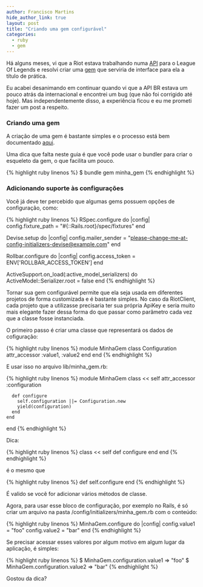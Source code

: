 ```yaml
---
author: Francisco Martins
hide_author_link: true
layout: post
title: "Criando uma gem configurável"
categories:
  - ruby
  - gem
---
```


Há alguns meses, vi que a Riot estava trabalhando numa [API][api] para o League Of Legends e resolvi criar uma [gem][riot_client] que serviria de interface para ela a título de prática.

Eu acabei desanimando em continuar quando vi que a API BR estava um pouco atrás da internacional e encontrei um bug (que não foi corrigido até hoje). Mas independentemente disso, a experiência ficou e eu me prometi fazer um post a respeito.

<!--more-->

### Criando uma gem

A criação de uma gem é bastante simples e o processo está bem documentado [aqui][guides].

Uma dica que falta neste guia é que você pode usar o bundler para criar o esqueleto da gem, o que facilita um pouco.

{% highlight ruby linenos %}
  $ bundle gem minha_gem
{% endhighlight %}

### Adicionando suporte às configurações

Você já deve ter percebido que algumas gems possuem opções de configuração, como:

{% highlight ruby linenos %}
RSpec.configure do |config|
  config.fixture_path = "#{::Rails.root}/spec/fixtures"
end

Devise.setup do |config|
  config.mailer_sender = "please-change-me-at-config-initializers-devise@example.com"
end

Rollbar.configure do |config|
  config.access_token = ENV['ROLLBAR_ACCESS_TOKEN']
end

ActiveSupport.on_load(:active_model_serializers) do
  ActiveModel::Serializer.root = false
end
{% endhighlight %}

Tornar sua gem configurável permite que ela seja usada em diferentes projetos de forma customizada e é bastante simples. No caso da RiotClient, cada projeto que a utilizasse precisaria ter sua própria ApiKey e seria muito mais elegante fazer dessa forma do que passar como parâmetro cada vez que a classe fosse instanciada.

O primeiro passo é criar uma classe que representará os dados de cofiguração:

{% highlight ruby linenos %}
  module MinhaGem
    class Configuration
      attr_accessor :value1, :value2
    end
  end
{% endhighlight %}

E usar isso no arquivo lib/minha_gem.rb:

{% highlight ruby linenos %}
  module MinhaGem
    class << self
      attr_accessor :configuration

      def configure
        self.configuration ||= Configuration.new
        yield(configuration)
      end
    end
  end
{% endhighlight %}

Dica:

{% highlight ruby linenos %}
  class << self
    def configure
    end
  end
{% endhighlight %}

é o mesmo que

{% highlight ruby linenos %}
  def self.configure
  end
{% endhighlight %}

É valido se você for adicionar vários métodos de classe.

Agora, para usar esse bloco de configuração, por exemplo no Rails, é só criar um arquivo na pasta /config/initializers/minha_gem.rb com o conteúdo:

{% highlight ruby linenos %}
  MinhaGem.configure do |config|
    config.value1 = "foo"
    config.value2 = "bar"
  end
{% endhighlight %}

Se precisar acessar esses valores por algum motivo em algum lugar da aplicação, é simples:

{% highlight ruby linenos %}
  $ MinhaGem.configuration.value1
  => "foo"
  $ MinhaGem.configuration.value2
  => "bar"
{% endhighlight %}

Gostou da dica?

[api]: https://developer.riotgames.com/
[riot_client]: https://github.com/franciscomxs/riot_client
[guides]: http://guides.rubygems.org/make-your-own-gem/
[bundler]: http://bundler.io/rubygems.html
